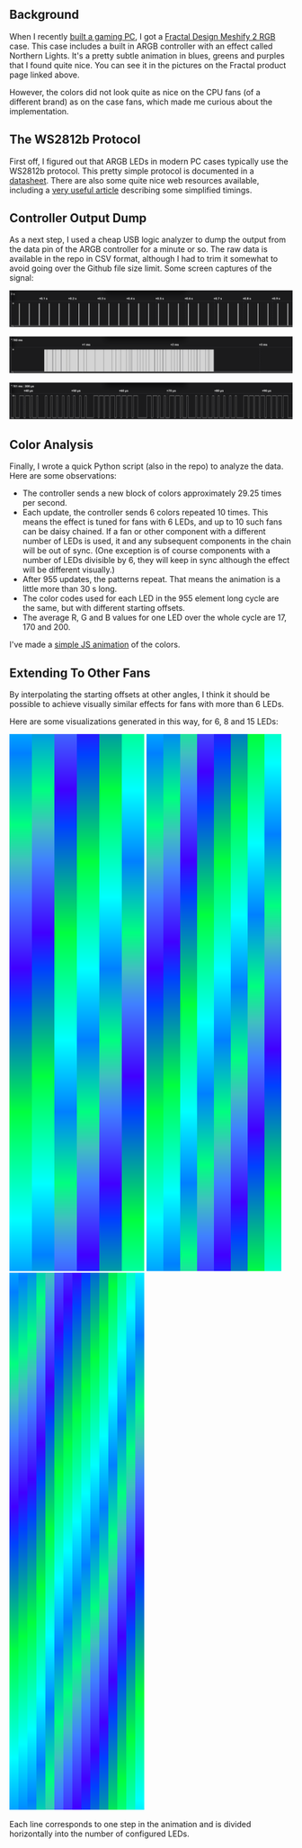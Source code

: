 ## Background

When I recently [built a gaming PC](https://se.pcpartpicker.com/b/k4QD4D), I got
a [Fractal Design Meshify 2 RGB](https://www.fractal-design.com/products/cases/meshify/meshify-2-rgb/black-tg-light-tint/)
case. This case includes a built in ARGB controller with an effect called
Northern Lights. It's a pretty subtle animation in blues, greens and purples
that I found quite nice. You can see it in the pictures on the Fractal
product page linked above.

However, the colors did not look quite as nice on the CPU fans
(of a different brand) as on the case fans, which made me curious about the
implementation.

## The WS2812b Protocol

First off, I figured out that ARGB LEDs in modern PC cases typically use the
WS2812b protocol. This pretty simple protocol is documented in a
[datasheet](https://cdn-shop.adafruit.com/datasheets/WS2812B.pdf).
There are also some quite nice web resources available, including a
[very useful article](https://wp.josh.com/2014/05/13/ws2812-neopixels-are-not-so-finicky-once-you-get-to-know-them/)
describing some simplified timings.

## Controller Output Dump

As a next step, I used a cheap USB logic analyzer to dump the output from the
data pin of the ARGB controller for a minute or so. The raw data is available in
the repo in CSV format, although I had to trim it somewhat to avoid going over
the Github file size limit. Some screen captures of the signal:

![Signal appearance, high level](logic_dump_1.png)

![Signal appearance, mid level](logic_dump_2.png)

![Signal appearance, low level](logic_dump_3.png)

## Color Analysis

Finally, I wrote a quick Python script (also in the repo) to analyze the data.
Here are some observations:

* The controller sends a new block of colors approximately 29.25 times per second.
* Each update, the controller sends 6 colors repeated 10 times. This means the
  effect is tuned for fans with 6 LEDs, and up to 10 such fans can be daisy
  chained. If a fan or other component with a different number of LEDs is used,
  it and any subsequent components in the chain will be out of sync. (One
  exception is of course components with a number of LEDs divisible by 6, they
  will keep in sync although the effect will be different visually.)
* After 955 updates, the patterns repeat. That means the animation is
  a little more than 30 s long.
* The color codes used for each LED in the 955 element long cycle are the same,
  but with different starting offsets.
* The average R, G and B values for one LED over the whole cycle are 17, 170 and 200.

I've made a [simple JS animation](animation.html) of the colors.

## Extending To Other Fans

By interpolating the starting offsets at other angles, I think it should be
possible to achieve visually similar effects for fans with more than 6 LEDs.

Here are some visualizations generated in this way, for 6, 8 and 15 LEDs:

![Static visualization of color progression, 6 LEDs](6_led.png)
![Static visualization of color progression, 8 LEDs](8_led.png)
![Static visualization of color progression, 15 LEDs](15_led.png)

Each line corresponds to one step in the animation and is divided horizontally
into the number of configured LEDs.
